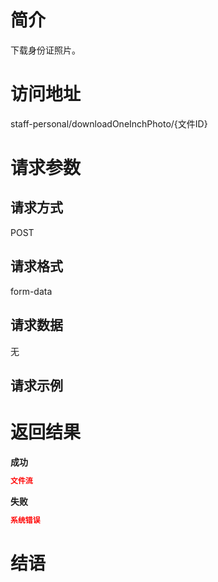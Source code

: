# 简介
下载身份证照片。

# 访问地址
staff-personal/downloadOneInchPhoto/{文件ID}

# 请求参数

## 请求方式
POST

## 请求格式
form-data

## 请求数据
无


## 请求示例


# 返回结果
**成功**
```json
文件流
```

**失败**
```json
系统错误
```

# 结语
